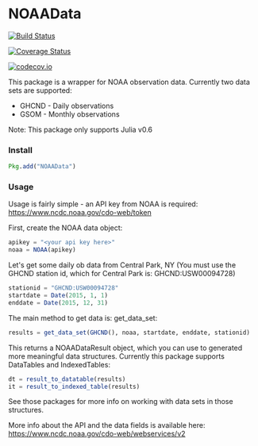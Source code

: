 # NOAAData

[![Build Status](https://travis-ci.org/pazzo83/NOAAData.jl.svg?branch=master)](https://travis-ci.org/pazzo83/NOAAData.jl)

[![Coverage Status](https://coveralls.io/repos/pazzo83/NOAAData.jl/badge.svg?branch=master&service=github)](https://coveralls.io/github/pazzo83/NOAAData.jl?branch=master)

[![codecov.io](http://codecov.io/github/pazzo83/NOAAData.jl/coverage.svg?branch=master)](http://codecov.io/github/pazzo83/NOAAData.jl?branch=master)

This package is a wrapper for NOAA observation data.  Currently two data sets are supported:
* GHCND - Daily observations
* GSOM - Monthly observations

Note: This package only supports Julia v0.6

### Install
```julia
Pkg.add("NOAAData")
```

### Usage
Usage is fairly simple - an API key from NOAA is required: <https://www.ncdc.noaa.gov/cdo-web/token>

First, create the NOAA data object:
```julia
apikey = "<your api key here>"
noaa = NOAA(apikey)
```

Let's get some daily ob data from Central Park, NY (You must use the GHCND station id, which for Central Park is: GHCND:USW00094728)
```julia
stationid = "GHCND:USW00094728"
startdate = Date(2015, 1, 1)
enddate = Date(2015, 12, 31)
```
The main method to get data is: get_data_set:
```julia
results = get_data_set(GHCND(), noaa, startdate, enddate, stationid)
```

This returns a NOAADataResult object, which you can use to generated more meaningful data structures.
Currently this package supports DataTables and IndexedTables:
```julia
dt = result_to_datatable(results)
it = result_to_indexed_table(results)
```

See those packages for more info on working with data sets in those structures.

More info about the API and the data fields is available here: <https://www.ncdc.noaa.gov/cdo-web/webservices/v2>

